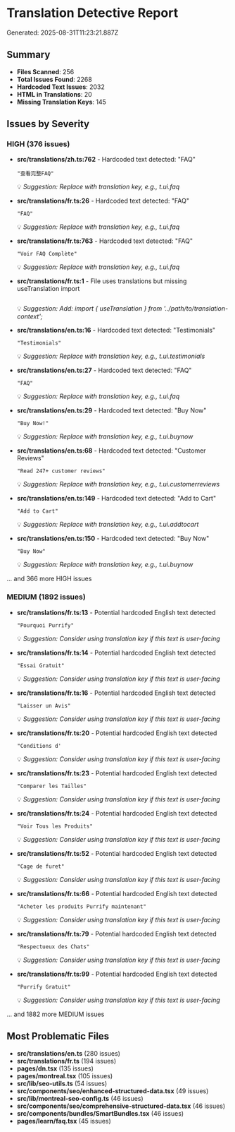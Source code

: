 # Translation Detective Report

Generated: 2025-08-31T11:23:21.887Z

## Summary

- **Files Scanned**: 256
- **Total Issues Found**: 2268
- **Hardcoded Text Issues**: 2032
- **HTML in Translations**: 20
- **Missing Translation Keys**: 145

## Issues by Severity

### HIGH (376 issues)

- **src/translations/zh.ts:762** - Hardcoded text detected: "FAQ"
  ```
  "查看完整FAQ"
  ```
  💡 *Suggestion: Replace with translation key, e.g., t.ui.faq*

- **src/translations/fr.ts:26** - Hardcoded text detected: "FAQ"
  ```
  "FAQ"
  ```
  💡 *Suggestion: Replace with translation key, e.g., t.ui.faq*

- **src/translations/fr.ts:763** - Hardcoded text detected: "FAQ"
  ```
  "Voir FAQ Complète"
  ```
  💡 *Suggestion: Replace with translation key, e.g., t.ui.faq*

- **src/translations/fr.ts:1** - File uses translations but missing useTranslation import
  ```
  
  ```
  💡 *Suggestion: Add: import { useTranslation } from '../path/to/translation-context';*

- **src/translations/en.ts:16** - Hardcoded text detected: "Testimonials"
  ```
  "Testimonials"
  ```
  💡 *Suggestion: Replace with translation key, e.g., t.ui.testimonials*

- **src/translations/en.ts:27** - Hardcoded text detected: "FAQ"
  ```
  "FAQ"
  ```
  💡 *Suggestion: Replace with translation key, e.g., t.ui.faq*

- **src/translations/en.ts:29** - Hardcoded text detected: "Buy Now"
  ```
  "Buy Now!"
  ```
  💡 *Suggestion: Replace with translation key, e.g., t.ui.buynow*

- **src/translations/en.ts:68** - Hardcoded text detected: "Customer Reviews"
  ```
  "Read 247+ customer reviews"
  ```
  💡 *Suggestion: Replace with translation key, e.g., t.ui.customerreviews*

- **src/translations/en.ts:149** - Hardcoded text detected: "Add to Cart"
  ```
  "Add to Cart"
  ```
  💡 *Suggestion: Replace with translation key, e.g., t.ui.addtocart*

- **src/translations/en.ts:150** - Hardcoded text detected: "Buy Now"
  ```
  "Buy Now"
  ```
  💡 *Suggestion: Replace with translation key, e.g., t.ui.buynow*

... and 366 more HIGH issues

### MEDIUM (1892 issues)

- **src/translations/fr.ts:13** - Potential hardcoded English text detected
  ```
  "Pourquoi Purrify"
  ```
  💡 *Suggestion: Consider using translation key if this text is user-facing*

- **src/translations/fr.ts:14** - Potential hardcoded English text detected
  ```
  "Essai Gratuit"
  ```
  💡 *Suggestion: Consider using translation key if this text is user-facing*

- **src/translations/fr.ts:16** - Potential hardcoded English text detected
  ```
  "Laisser un Avis"
  ```
  💡 *Suggestion: Consider using translation key if this text is user-facing*

- **src/translations/fr.ts:20** - Potential hardcoded English text detected
  ```
  "Conditions d'
  ```
  💡 *Suggestion: Consider using translation key if this text is user-facing*

- **src/translations/fr.ts:23** - Potential hardcoded English text detected
  ```
  "Comparer les Tailles"
  ```
  💡 *Suggestion: Consider using translation key if this text is user-facing*

- **src/translations/fr.ts:24** - Potential hardcoded English text detected
  ```
  "Voir Tous les Produits"
  ```
  💡 *Suggestion: Consider using translation key if this text is user-facing*

- **src/translations/fr.ts:52** - Potential hardcoded English text detected
  ```
  "Cage de furet"
  ```
  💡 *Suggestion: Consider using translation key if this text is user-facing*

- **src/translations/fr.ts:66** - Potential hardcoded English text detected
  ```
  "Acheter les produits Purrify maintenant"
  ```
  💡 *Suggestion: Consider using translation key if this text is user-facing*

- **src/translations/fr.ts:79** - Potential hardcoded English text detected
  ```
  "Respectueux des Chats"
  ```
  💡 *Suggestion: Consider using translation key if this text is user-facing*

- **src/translations/fr.ts:99** - Potential hardcoded English text detected
  ```
  "Purrify Gratuit"
  ```
  💡 *Suggestion: Consider using translation key if this text is user-facing*

... and 1882 more MEDIUM issues

## Most Problematic Files

- **src/translations/en.ts** (280 issues)
- **src/translations/fr.ts** (194 issues)
- **pages/dn.tsx** (135 issues)
- **pages/montreal.tsx** (105 issues)
- **src/lib/seo-utils.ts** (54 issues)
- **src/components/seo/enhanced-structured-data.tsx** (49 issues)
- **src/lib/montreal-seo-config.ts** (46 issues)
- **src/components/seo/comprehensive-structured-data.tsx** (46 issues)
- **src/components/bundles/SmartBundles.tsx** (46 issues)
- **pages/learn/faq.tsx** (45 issues)
